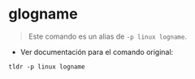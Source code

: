 # glogname

> Este comando es un alias de `-p linux logname`.

- Ver documentación para el comando original:

`tldr -p linux logname`
